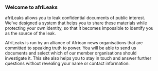 
### Welcome to afriLeaks

afriLeaks allows you to leak confidential documents of public interest. We've designed a system that helps you to share these materials while protecting your own identity, so that it becomes impossible to identify you as the source of the leak.

<!--
Our secure web platform helps you to send us source documents, whether they are memos, contracts, accounts or other evidence of corruption and misbehaviour.
-->

AfriLeaks is run by an alliance of African news organisations that are committed to speaking truth to power. You will be able to send us documents and select which of our member organisations should investigate it. This site also helps you to stay in touch and answer further questions without revealing your name or contact information.

<!--
AfriLeaks is an online system which enables users to anonymously send material to investigative media organisations of their choice. Documents with relevant information can be uploaded through the site. These pieces will be send to participating media organisations through highly secure systems that render tracing difficult to impossible. Sources, whistleblowers and other users can, after selecting investigative media, continue to receive messages from the media house that are sent by untraceable codes. This is absolutely anonymous and recommended for investigative processes. Journalists can use the system to interview and investigate the veracity of content/sources and decide thereafter whether to use the information as leads for eventual publication. 

The system, therefore allows for relevant confidential or sensitive information to reach the public, while protecting the sender. The afriLeaks team has no access whatsoever to the content of the documents nor the identity of the sender o any other data; and does not play any role, nor are we privy, to the interactions between the journalists and the sender/sources.

We provide only the infrastructure. The African Network of Centers for Investigative Reporting (ANCIR), hosting afriLeaks, is comprised of media houses across the continent. This initiative is made possible by the support of the Hermes Center for Transparency and Digital Human Rights (HERMES), Free Press Unlimited (FPU) and Hivos.

-->

<!--
### Goals:

* To strengthen the capacity of the press to investigate and check power.
* To enable, facilitate and thereby stimulate the leaking of critical information in the interests of the public good to the press by persons who want to hold power to account.
* Making available a platform through which documents can be leaked to the investigative press in an anonymous and safe manner.
-->
